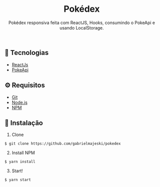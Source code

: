 <h1 align="center">Pokédex</h1>
<p align="center">Pokédex responsiva feita com ReactJS, Hooks, consumindo o PokeApi e usando LocalStorage.</p>
<br>

## :rocket: Tecnologias ##
- [ReactJs](https://react.dev/)
- [PokeApi](https://pokeapi.co/)


 ## ⚙️ Requisitos

- [Git](https://git-scm.com/)
- [Node.js](https://nodejs.org/en/)
- [NPM](https://www.npmjs.com/)


## 🚀 Instalação


1. Clone
```
$ git clone https://github.com/gabrielmajeski/pokedex
```
2. Install NPM
```
$ yarn install
```
3. Start!
```
$ yarn start
```




